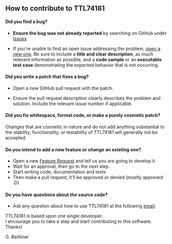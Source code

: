 ## How to contribute to TTL74181

#### **Did you find a bug?**

* **Ensure the bug was not already reported** by searching on GitHub under [Issues](https://github.com/MrSnix/TTL74181/issues).

* If you're unable to find an open issue addressing the problem, [open a new one](https://github.com/MrSnix/TTL74181/issues/new/choose). Be sure to include a **title and clear description**, as much relevant information as possible, and a **code sample** or an **executable test case** demonstrating the expected behavior that is not occurring.

#### **Did you write a patch that fixes a bug?**

* Open a new GitHub pull request with the patch.

* Ensure the pull request description clearly describes the problem and solution. Include the relevant issue number if applicable.

#### **Did you fix whitespace, format code, or make a purely cosmetic patch?**

Changes that are cosmetic in nature and do not add anything substantial to the stability, functionality, or testability of TTL74181 will generally not be accepted.

#### **Do you intend to add a new feature or change an existing one?**

* Open a new [Feature Request](https://github.com/MrSnix/TTL74181/issues/new/choose) and tell us you are going to develop it
* Wait for an approval, then go to the next step.
* Start writing code, documentation and tests
* Then make a pull request, it'll be approved or denied (mostly approved :D)

#### **Do you have questions about the source code?**

* Ask any question about how to use TTL74181 at the following [email](emailto:baittiner.giuseppe.dev@gmail.com).

TTL74181 is based upon one single developer.  
I encourage you to take a step and start contributing to this software.  
Thanks!

G. Baittiner

